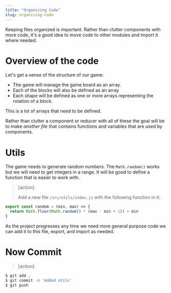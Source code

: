 ```yaml
---
title: "Organizing Code"
slug: organizing-code
---
```


Keeping files organized is important. Rather than
clutter components with more code, it's a good idea
to move code to other modules and import it where
needed.

# Overview of the code

Let's get a sense of the structure of our game:

- The game will manage the game board as an array.
- Each of the blocks will also be defined as an array
- Each shape will be defined as one or more arrays representing the rotation of a block.

This is a lot of arrays that need to be defined.

Rather than clutter a component or reducer with all of these the goal will be to make _another file_ that contains functions and variables that are used by components.

# Utils

The game needs to generate random numbers. The `Math.random()` works but we will need to get integers in a range. It will be good to define a function that is easier to work with.

> [action]
>
> Add a new file `/src/utils/index.js` with the following function in it:
>
```JavaScript
export const random = (min, max) => {
  return Math.floor(Math.random() * (max - min + 1)) + min
}
```

As the project progresses any time we need more
general purpose code we can add it to this file,
export, and import as needed.

# Now Commit

>[action]
>
```bash
$ git add .
$ git commit -m 'Added utils'
$ git push
```
